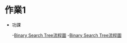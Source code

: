 # 作業1
 * 功課
 
      -[Binary Search Tree流程圖](https://github.com/jacob13jacob13/myself-/blob/master/HW3/Binary%20Search%20Tree.pdf)
      -[Binary Search Tree流程圖](https://github.com/jacob13jacob13/myself-/blob/master/HW3/Binary%20Search%20Tree.pdf)
      
      
     
